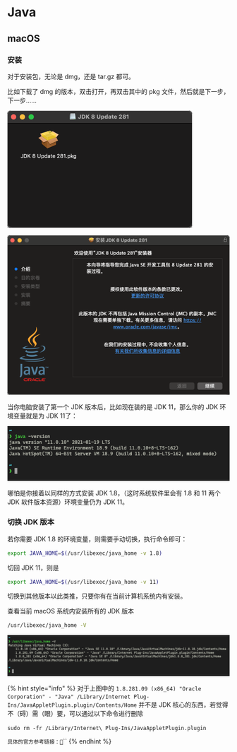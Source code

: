 # Java

## macOS

### 安装

对于安装包，无论是 dmg，还是 tar.gz 都可。

比如下载了 dmg 的版本，双击打开，再双击其中的 pkg 文件，然后就是下一步，下一步……

![&#x53CC;&#x51FB; dmg &#x6587;&#x4EF6;&#x540E;](../../.gitbook/assets/image.png)

![&#x4E00;&#x76F4;&#x7EE7;&#x7EED;&#xFF0C;&#x5373;&#x53EF;](../../.gitbook/assets/image%20%281%29.png)

当你电脑安装了第一个 JDK 版本后，比如现在装的是 JDK 11，那么你的 JDK  环境变量就是为 JDK 11了：

![java -version](../../.gitbook/assets/image%20%282%29.png)

哪怕是你接着以同样的方式安装 JDK 1.8，（这时系统软件里会有 1.8 和 11 两个 JDK 软件版本资源）环境变量仍为 JDK 11。

###  切换 JDK 版本

若你需要 JDK 1.8  的环境变量，则需要手动切换，执行命令即可：

```bash
export JAVA_HOME=$(/usr/libexec/java_home -v 1.8)
```

切回 JDK 11，则是

```bash
export JAVA_HOME=$(/usr/libexec/java_home -v 11)
```



切换到其他版本以此类推，只要你有在当前计算机系统内有安装。

查看当前 macOS 系统内安装所有的 JDK 版本

```bash
/usr/libexec/java_home -V
```

![/usr/libexec/java\_home -V](../../.gitbook/assets/image%20%283%29.png)

{% hint style="info" %}
对于上图中的 `1.8.281.09 (x86_64) "Oracle Corporation" - "Java" /Library/Internet Plug-Ins/JavaAppletPlugin.plugin/Contents/Home` 并不是 JDK 核心的东西，若觉得不（碍）需（眼）要，可以通过以下命令进行删除

`sudo rm -fr /Library/Internet\ Plug-Ins/JavaAppletPlugin.plugin`

`具体的官方参考链接：`[`🔗`](https://www.java.com/zh-TW/download/help/mac_uninstall_java.html)\`\`
{% endhint %}



